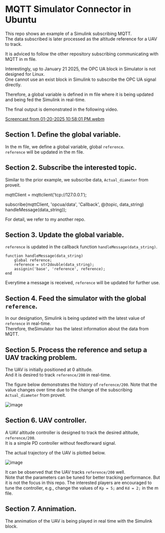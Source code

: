 # MQTT Simulator Connector in Ubuntu

This repo shows an example of a Simulink subscribing MQTT.  
The data subscribed is later processed as the altitude reference for a UAV to track.  

It is adviced to follow the other repository subscribing communicating with MQTT in m file.  
  
Interestingly, up to January 21 2025, the OPC UA block in Simulator is not designed for Linux.  
One cannot use an exist block in Simulink to subscribe the OPC UA signal directly.  

Therefore, a global variable is defined in m file where it is being updated and being fed the Simulink in real-time.  

The final output is demonstrated in the following video.  
  

[Screencast from 01-20-2025 10:58:01 PM.webm](https://github.com/user-attachments/assets/c9517d8e-3ab3-49d1-897e-3e3f16473c4f)


## Section 1. Define the global variable.

In the m file, we define a global variable, global `reference`.  
`reference` will be updated in the m file.  

## Section 2. Subscribe the interested topic.  

Similar to the prior example, we subscribe data, `Actual_diameter` from proveit.  

mqttClient = mqttclient('tcp://127.0.0.1');

subscribe(mqttClient, 'opcua/data', 'Callback', @(topic, data_string) handleMessage(data_string));  

For detail, we refer to my another repo.

## Section 3. Update the global variable.  

`reference` is updated in the callback function `handleMessage(data_string)`.  

```
function handleMessage(data_string)
    global reference;
    reference = str2double(data_string);
    assignin('base', 'reference', reference);
end
```

Everytime a message is received, `reference` will be updated for further use.


## Section 4. Feed the simulator with the global `reference`.  

In our designation, Simulink is being updated with the latest value of `reference` in real-time.  
Therefore, theSimulator has the latest information about the data from MQTT.

## Section 5. Process the reference and setup a UAV tracking problem.  

The UAV is initially positioned at 0 altitude.  
And it is desired to track `reference/200` in real-time.  

The figure below demonstrates the history of `reference/200`. Note that the value changes over time due to the change of the subscribing `Actual_diameter` from proveit.  

![image](https://github.com/user-attachments/assets/5c9f344b-aa93-453b-a3b1-566388f24b2a)

## Section 6. UAV controller.  

A UAV altitude controller is designed to track the desired altitude, `reference/200`.  
It is a simple PD controller without feedforward signal.  

The actual trajectory of the UAV is plotted below.  

![image](https://github.com/user-attachments/assets/53033f21-3bc9-4ba9-8d49-252254fe5671)   

It can be observed that the UAV tracks `reference/200` well.  
Note that the parameters can be tuned for better tracking performance. But it is not the focus in this repo. The interested players are encouraged to tune the controller, e.g., change the values of `Kp = 5;` and `Kd = 2;` in the m file.  

## Section 7. Annimation.  

The annimation of the UAV is being played in real time with the Simulink block. 


